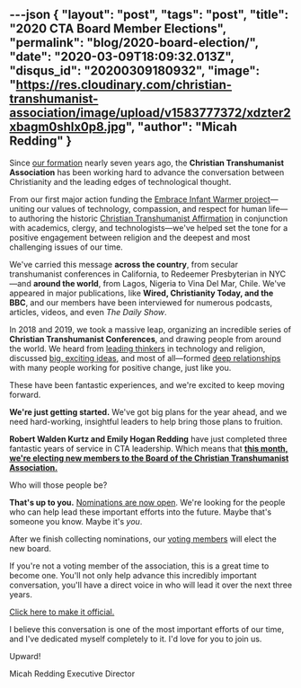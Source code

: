 ---json
{
	"layout": "post",
	"tags": "post",
    "title": "2020 CTA Board Member Elections",
    "permalink": "blog/2020-board-election/",
    "date": "2020-03-09T18:09:32.013Z",
    "disqus_id": "20200309180932",
    "image":  "https://res.cloudinary.com/christian-transhumanist-association/image/upload/v1583777372/xdzter2xbagm0shlx0p8.jpg",
    "author": "Micah Redding"
}
---
Since [our formation](https://www.christiantranshumanism.org/history) nearly seven years ago, the **Christian Transhumanist Association** has been working hard to advance the conversation between Christianity and the leading edges of technological thought.

From our first major action funding the [Embrace Infant Warmer project](https://www.christiantranshumanism.org/blog/embrace_announcement)—uniting our values of technology, compassion, and respect for human life—to authoring the historic [Christian Transhumanist Affirmation](https://www.christiantranshumanism.org/affirmation) in conjunction with academics, clergy, and technologists—we've helped set the tone for a positive engagement between religion and the deepest and most challenging issues of our time.

We've carried this message **across the country**, from secular transhumanist conferences in California, to Redeemer Presbyterian in NYC—and **around the world**, from Lagos, Nigeria to Vina Del Mar, Chile. We've appeared in major publications, like **Wired, Christianity Today, and the BBC**, and our members have been interviewed for numerous podcasts, articles, videos, and even *The Daily Show*.

In 2018 and 2019, we took a massive leap, organizing an incredible series of **Christian Transhumanist Conferences**, and drawing people from around the world. We heard from [leading thinkers](https://www.christiantranshumanism.org/podcast) in technology and religion, discussed [big, exciting ideas](https://www.christiantranshumanism.org/conference), and most of all—formed [deep relationships](https://www.facebook.com/groups/ChristianTranshumanistAssociation/) with many people working for positive change, just like you.

These have been fantastic experiences, and we're excited to keep moving forward.

**We're just getting started.** We've got big plans for the year ahead, and we need hard-working, insightful leaders to help bring those plans to fruition.

**Robert Walden Kurtz and Emily Hogan Redding** have just completed three fantastic years of service in CTA leadership. Which means that [**this month, we're electing new members to the Board of the Christian Transhumanist Association.**](http://bit.ly/CTANominees2020)

Who will those people be?

**That's up to you.** [Nominations are now open](http://bit.ly/CTANominees2020). We're looking for the people who can help lead these important efforts into the future. Maybe that's someone you know. Maybe it's *you*.

After we finish collecting nominations, our [voting members](https://www.christiantranshumanism.org/join) will elect the new board.

If you're not a voting member of the association, this is a great time to become one. You'll not only help advance this incredibly important conversation, you'll have a direct voice in who will lead it over the next three years.

[Click here to make it official.](https://www.christiantranshumanism.org/join)

I believe this conversation is one of the most important efforts of our time, and I've dedicated myself completely to it. I'd love for you to join us.

Upward!

Micah Redding
Executive Director
